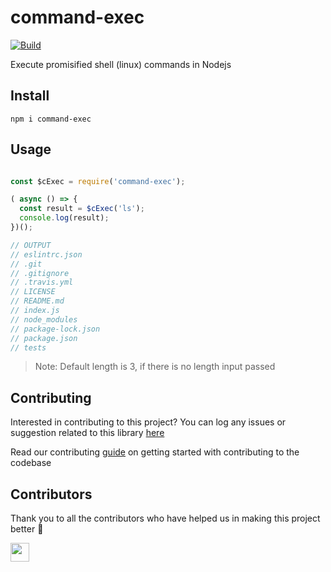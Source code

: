 # command-exec

[![Build](https://img.shields.io/travis/com/arshadkazmi42/command-exec.svg)](https://travis-ci.com/arshadkazmi42/command-exec/)

Execute promisified shell (linux) commands in Nodejs

## Install

```
npm i command-exec
```

## Usage

```javascript

const $cExec = require('command-exec');

( async () => {
  const result = $cExec('ls');
  console.log(result);
})();

// OUTPUT
// eslintrc.json
// .git
// .gitignore
// .travis.yml
// LICENSE
// README.md
// index.js
// node_modules
// package-lock.json
// package.json
// tests

```

> Note: Default length is 3, if there is no length input passed

## Contributing

Interested in contributing to this project?
You can log any issues or suggestion related to this library [here](https://github.com/arshadkazmi42/command-exec/issues/new)

Read our contributing [guide](CONTRIBUTING.md) on getting started with contributing to the codebase

## Contributors

Thank you to all the contributors who have helped us in making this project better :raised_hands:

<a href="https://github.com/arshadkazmi42"><img src="https://github.com/arshadkazmi42.png" width="30" /></a>
